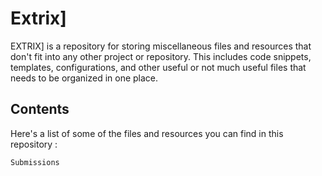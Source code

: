 # Extrix]

EXTRIX] is a repository for storing miscellaneous files and resources that don't fit into any other project or repository. This includes code snippets, templates, configurations, and other useful or not much useful files that needs to be organized in one place.
## Contents
 
Here's a list of some of the files and resources you can find in this repository :

    Submissions
    

 
